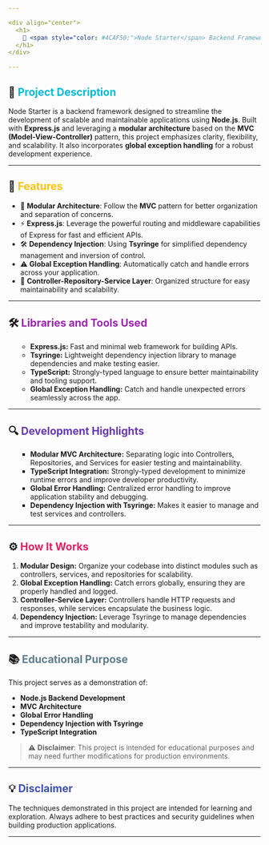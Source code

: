 ```yaml
---

<div align="center">
  <h1>
    🚀 <span style="color: #4CAF50;">Node Starter</span> Backend Framework 
  </h1>
</div>

---
```


## 🚀 <span style="color: #00BCD4;">Project Description</span>
Node Starter is a backend framework designed to streamline the development of scalable and maintainable applications using **Node.js**. Built with **Express.js** and leveraging a **modular architecture** based on the **MVC (Model-View-Controller)** pattern, this project emphasizes clarity, flexibility, and scalability. It also incorporates **global exception handling** for a robust development experience.

---

## 🌟 <span style="color: #FFC107;">Features</span>
- 🎯 **Modular Architecture**: Follow the **MVC** pattern for better organization and separation of concerns.
- ⚡ **Express.js**: Leverage the powerful routing and middleware capabilities of Express for fast and efficient APIs.
- 🛠️ **Dependency Injection**: Using **Tsyringe** for simplified dependency management and inversion of control.
- ⚠️ **Global Exception Handling**: Automatically catch and handle errors across your application.
- 🔄 **Controller-Repository-Service Layer**: Organized structure for easy maintainability and scalability.
  
---

## 🛠️ <span style="color: #9C27B0;">Libraries and Tools Used</span>
<div style="padding-left: 20px;">
  <ul style="list-style-type: circle;">
    <li><b>Express.js:</b> Fast and minimal web framework for building APIs.</li>
    <li><b>Tsyringe:</b> Lightweight dependency injection library to manage dependencies and make testing easier.</li>
    <li><b>TypeScript:</b> Strongly-typed language to ensure better maintainability and tooling support.</li>
    <li><b>Global Exception Handling:</b> Catch and handle unexpected errors seamlessly across the app.</li>
  </ul>
</div>

---

## 🔍 <span style="color: #673AB7;">Development Highlights</span>
<div style="padding-left: 20px;">
  <ul style="list-style-type: square;">
    <li><b>Modular MVC Architecture:</b> Separating logic into Controllers, Repositories, and Services for easier testing and maintainability.</li>
    <li><b>TypeScript Integration:</b> Strongly-typed development to minimize runtime errors and improve developer productivity.</li>
    <li><b>Global Error Handling:</b> Centralized error handling to improve application stability and debugging.</li>
    <li><b>Dependency Injection with Tsyringe:</b> Makes it easier to manage and test services and controllers.</li>
  </ul>
</div>

---

## ⚙️ <span style="color: #E91E63;">How It Works</span>
<ol>
  <li><b>Modular Design:</b> Organize your codebase into distinct modules such as controllers, services, and repositories for scalability.</li>
  <li><b>Global Exception Handling:</b> Catch errors globally, ensuring they are properly handled and logged.</li>
  <li><b>Controller-Service Layer:</b> Controllers handle HTTP requests and responses, while services encapsulate the business logic.</li>
  <li><b>Dependency Injection:</b> Leverage Tsyringe to manage dependencies and improve testability and modularity.</li>
</ol>

---

## 📚 <span style="color: #607D8B;">Educational Purpose</span>
This project serves as a demonstration of:
- **Node.js Backend Development**
- **MVC Architecture**
- **Global Error Handling**
- **Dependency Injection with Tsyringe**
- **TypeScript Integration**

> ⚠️ **Disclaimer**: This project is intended for educational purposes and may need further modifications for production environments.

---

## 💡 <span style="color: #3F51B5;">Disclaimer</span>
The techniques demonstrated in this project are intended for learning and exploration. Always adhere to best practices and security guidelines when building production applications.

---
